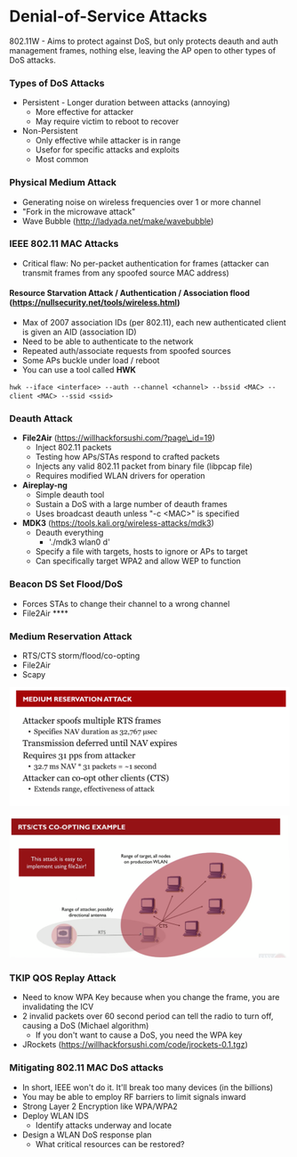 # Denial-of-Service Attacks

802.11W - Aims to protect against DoS, but only protects deauth and auth management frames, nothing else, leaving the AP open to other types of DoS attacks.

### Types of DoS Attacks

* Persistent - Longer duration between attacks (annoying)
  * More effective for attacker
  * May require victim to reboot to recover
* Non-Persistent
  * Only effective while attacker is in range
  * Usefor for specific attacks and exploits
  * Most common

### Physical Medium Attack

* Generating noise on wireless frequencies over 1 or more channel
* "Fork in the microwave attack"
* Wave Bubble (http://ladyada.net/make/wavebubble)



### IEEE 802.11 MAC Attacks

* Critical flaw: No per-packet authentication for frames (attacker can transmit frames from any spoofed source MAC address)

#### Resource Starvation Attack / Authentication / Association flood (https://nullsecurity.net/tools/wireless.html)

* Max of 2007 association IDs (per 802.11), each new authenticated client is given an AID (association ID)
* Need to be able to authenticate to the network
* Repeated auth/associate requests from spoofed sources
* Some APs buckle under load / reboot
* You can use a tool called **HWK**

```
hwk --iface <interface> --auth --channel <channel> --bssid <MAC> --client <MAC> --ssid <ssid>
```

### Deauth Attack

* **File2Air** (https://willhackforsushi.com/?page\_id=19)
  * Inject 802.11 packets
  * Testing how APs/STAs respond to crafted packets
  * Injects any valid 802.11 packet from binary file (libpcap file)
  * Requires modified  WLAN drivers for operation
* **Aireplay-ng**
  * Simple deauth tool
  * Sustain a DoS with a large number of deauth frames
  * Uses broadcast deauth unless "-c \<MAC>" is specified
* **MDK3** (https://tools.kali.org/wireless-attacks/mdk3)
  * Deauth everything
    * './mdk3 wlan0 d'
  * Specify a file with targets, hosts to ignore or APs to target
  * Can specifically target WPA2 and allow WEP to function

### Beacon DS Set Flood/DoS

* Forces STAs to change their channel to a wrong channel
* File2Air ****&#x20;

### Medium Reservation Attack

* RTS/CTS storm/flood/co-opting
* File2Air
* Scapy

![](<../../.gitbook/assets/image (47).png>)

![](<../../.gitbook/assets/image (37).png>)

### TKIP QOS Replay Attack

* Need to know WPA Key because when you change the frame, you are invalidating the ICV
* 2 invalid packets over 60 second period can tell the radio to turn off, causing a DoS (Michael algorithm)
  * If you don't want to cause a DoS, you need the WPA key
* JRockets (https://willhackforsushi.com/code/jrockets-0.1.tgz)

### Mitigating 802.11 MAC DoS attacks

* In short, IEEE won't do it. It'll break too many devices (in the billions)
* You may be able to employ RF barriers to limit signals inward
* Strong Layer 2 Encryption like WPA/WPA2
* Deploy WLAN IDS
  * Identify attacks underway and locate
* Design a WLAN DoS response plan
  * What critical resources can be restored?

